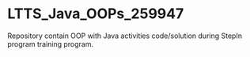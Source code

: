# LTTS_Java_OOPs_259947
Repository contain OOP with Java activities code/solution during StepIn program training program.
